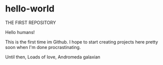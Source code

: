 # hello-world
THE FIRST REPOSITORY

Hello humans!

This is the first time im Github. I hope to start creating projects here pretty soon when I'm done procrastinating.

Until then,
Loads of love,
Andromeda galaxian
